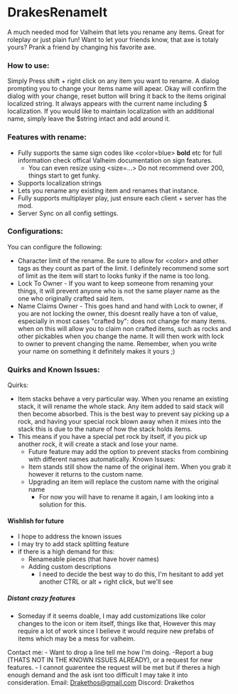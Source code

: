 # DrakesRenameIt
A much needed mod for Valheim that lets you rename any items. Great for roleplay or just plain fun! Want to let your friends know, that axe is totaly yours? Prank a friend by changing his favorite axe.
### How to use:
Simply Press shift + right click on any item you want to rename.
A dialog prompting you to change your items name will apear.
Okay will confirm the dialog with your change, reset button will bring it back to the items original localized string.
It always appears with the current name including $ localization. If you would like to maintain
localization with an additional name, simply leave the $string intact and add around it.

### Features with rename:
- Fully supports the same sign codes like <color=blue> <b>bold</b> etc for full information check offical Valheim documentation
on sign features.
  - You can even resize using <size=...> Do not recommend over 200, things start to get funky.
- Supports localization strings
- Lets you rename any existing item and renames that instance.
- Fully supports multiplayer play, just ensure each client + server has the mod.
- Server Sync on all config settings.
### Configurations:
You can configure the following:
- Character limit of the rename. Be sure to allow for \<color> and other tags as they count as part of the limit. I definitely recommend some sort of limit as the item will start
to looks funky if the name is too long.
- Lock To Owner - If you want to keep someone from renaming your things, it will prevent anyone who is not the same player name
as the one who originally crafted said item.
- Name Claims Owner - This goes hand and hand with Lock to owner, if you are not locking the owner, this doesnt
really have a ton of value, especially in most cases "crafted by": does not change for many items.
when on this will allow you to claim non crafted items, such as rocks and other pickables when you change the name. It will then
work with lock to owner to prevent changing the name. Remember, when you write your name on something it definitely makes it yours ;)

### Quirks and Known Issues:
Quirks:
- Item stacks behave a very particular way. When you rename an existing stack, it will rename the whole stack. Any item added to said stack
will then become absorbed. This is the best way to prevent say picking up a rock, and having your special rock blown away when it mixes into the stack
this is due to the nature of how the stack holds items.
- This means if you have a special pet rock by itself, if you pick up another rock, it will create a stack and lose your name.
  - Future feature may add the option to prevent stacks from combining with different names automatically.
Known Issues:
  - Item stands still show the name of the original item. When you grab it however it returns to the custom name.
  - Upgrading an item will replace the custom name with the original name
    - For now you will have to rename it again, I am looking into a solution for this.
#### Wishlish for future
  - I hope to address the known issues
  - I may try to add stack splitting feature
  - if there is a high demand for this:
    - Renameable pieces (that have hover names)
    - Adding custom descriptions
      - I need to decide the best way to do this, I'm hesitant to add yet another CTRL or alt + right click, but we'll see
##### Distant crazy features
  - Someday if it seems doable, I may add customizations like color changes to the icon or item itself, things like that, However this may require a lot of work since I believe it would require new prefabs of items which may be a mess for valheim.

Contact me:
      - Want to drop a line tell me how I'm doing. 
-Report a bug (THATS NOT IN THE KNOWN ISSUES ALREADY), 
or a request for new features.
        - I cannot guarentee the request will be met but if theres a high enough demand and the ask isnt too difficult I may take it into consideration.
Email: Drakethos@gmail.com
Discord: Drakethos